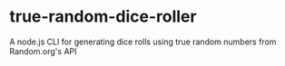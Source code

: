 # true-random-dice-roller
A node.js CLI for generating dice rolls using true random numbers from Random.org's API 